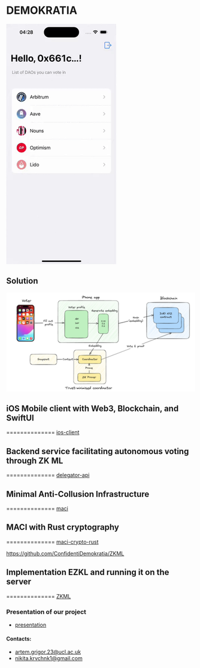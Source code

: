 # DEMOKRATIA

![App](https://github.com/ConfidentiDemokratia/.github/blob/main/sim.gif)

## Solution
![Image alt](https://github.com/ConfidentiDemokratia/.github/blob/main/scheme.png)

## iOS Mobile client with Web3, Blockchain, and SwiftUI
==============
[ios-client](https://github.com/ConfidentiDemokratia/ios-client)

## Backend service facilitating autonomous voting through ZK ML
==============
[delegator-api](https://github.com/ConfidentiDemokratia/delegator-api)

## Minimal Anti-Collusion Infrastructure
==============
[maci](https://github.com/ConfidentiDemokratia/maci)

## MACI with Rust cryptography
==============
[maci-crypto-rust](https://github.com/ConfidentiDemokratia/maci-crypto-rust)

https://github.com/ConfidentiDemokratia/ZKML

## Implementation EZKL and running it on the server
==============
[ZKML](https://github.com/ConfidentiDemokratia/ZKML)


### Presentation of our project
- [presentation](https://github.com/ConfidentiDemokratia/.github/blob/main/dao_2_compressed.pdf)

#### Contacts:
- artem.grigor.23@ucl.ac.uk
- nikita.krvchnk1@gmail.com


